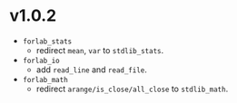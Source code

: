 # v1.0.2

- `forlab_stats`
  - redirect `mean`, `var` to `stdlib_stats`.
- `forlab_io`
  - add `read_line` and `read_file`.
- `forlab_math`
  - redirect `arange/is_close/all_close` to `stdlib_math`.